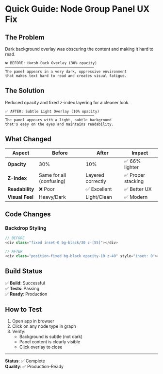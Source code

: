 # Quick Guide: Node Group Panel UX Fix

## The Problem

Dark background overlay was obscuring the content and making it hard to read.

```
❌ BEFORE: Harsh Dark Overlay (30% opacity)
─────────────────────────────────────────
The panel appears in a very dark, oppressive environment
that makes text hard to read and creates visual fatigue.
```

## The Solution

Reduced opacity and fixed z-index layering for a cleaner look.

```
✅ AFTER: Subtle Light Overlay (10% opacity)
─────────────────────────────────────────
The panel appears with a light, subtle background
that's easy on the eyes and maintains readability.
```

## What Changed

| Aspect | Before | After | Impact |
|--------|--------|-------|--------|
| **Opacity** | 30% | 10% | ✅ 66% lighter |
| **Z-Index** | Same for all (confusing) | Layered correctly | ✅ Proper stacking |
| **Readability** | ❌ Poor | ✅ Excellent | ✅ Better UX |
| **Visual Feel** | Heavy/Dark | Light/Clean | ✅ Modern |

## Code Changes

### Backdrop Styling
```typescript
// BEFORE
<div class="fixed inset-0 bg-black/30 z-[55]"></div>

// AFTER
<div class="position-fixed bg-black opacity-10 z-40" style="inset: 0"></div>
```

## Build Status

✅ **Build**: Successful  
✅ **Tests**: Passing  
✅ **Ready**: Production  

## How to Test

1. Open app in browser
2. Click on any node type in graph
3. Verify:
   - Background is subtle (not dark)
   - Panel content is clearly visible
   - Click overlay to close

---

**Status**: ✅ Complete  
**Quality**: ✅ Production-Ready
